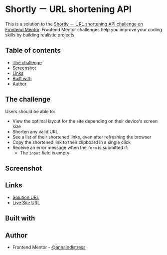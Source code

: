 # Shortly － URL shortening API

This is a solution to the [Shortly － URL shortening API challenge on Frontend Mentor](https://www.frontendmentor.io/challenges/url-shortening-api-landing-page-2ce3ob-G). Frontend Mentor challenges help you improve your coding skills by building realistic projects.

## Table of contents

- [The challenge](#the-challenge)
- [Screenshot](#screenshot)
- [Links](#links)
- [Built with](#built-with)
- [Author](#author)

## The challenge

Users should be able to:

- View the optimal layout for the site depending on their device's screen size
- Shorten any valid URL
- See a list of their shortened links, even after refreshing the browser
- Copy the shortened link to their clipboard in a single click
- Receive an error message when the `form` is submitted if:
  - The `input` field is empty

## Screenshot

## Links

- [Solution URL](https://github.com/annaindistress/frontend-mentor-shortly)
- [Live Site URL](https://annaindistress.github.io/frontend-mentor-shortly/)

## Built with

## Author

- Frontend Mentor - [@annaindistress](https://www.frontendmentor.io/profile/annaindistress)
